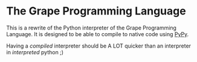 # The Grape Programming Language

This is a rewrite of the Python interpreter of the Grape Programming Language. It is
designed to be able to compile to native code using [PyPy](https://www.pypy.org).

Having a *compiled* interpreter should be A LOT quicker than an interpreter in
*interpreted* python ;)


